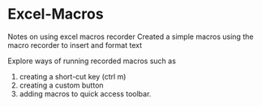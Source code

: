 
# Excel-Macros
Notes on using excel macros recorder
Created a simple macros using the macro recorder to insert and format text

Explore ways of running recorded macros such as 
  1) creating a short-cut key (ctrl m)
  2) creating a custom button
  3) adding macros to quick access toolbar.
